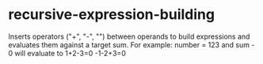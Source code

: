 # recursive-expression-building
Inserts operators ("+", "-", "") between operands to build expressions and evaluates them against a target sum.
For example: number = 123 and sum - 0 will evaluate to
1+2-3=0
-1-2+3=0
